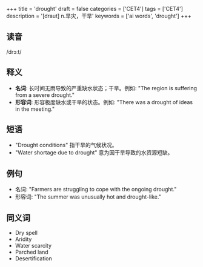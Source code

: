 +++
title = 'drought'
draft = false
categories = ['CET4']
tags = ['CET4']
description = '[draut] n.旱灾，干旱'
keywords = ['ai words', 'drought']
+++

## 读音
/drɔːt/

## 释义
- **名词**: 长时间无雨导致的严重缺水状态；干旱。例如: "The region is suffering from a severe drought."
- **形容词**: 形容极度缺水或干旱的状态。例如: "There was a drought of ideas in the meeting."

## 短语
- "Drought conditions" 指干旱的气候状况。
- "Water shortage due to drought" 意为因干旱导致的水资源短缺。

## 例句
- 名词: "Farmers are struggling to cope with the ongoing drought."
- 形容词: "The summer was unusually hot and drought-like."

## 同义词
- Dry spell
- Aridity
- Water scarcity
- Parched land
- Desertification
